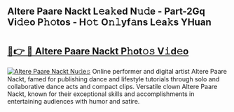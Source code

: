 ## Altere Paare Nackt L𝚎a𝚔ed N𝚞𝚍e - Part-2Gq Vi𝚍𝚎o P𝚑𝚘tos - H𝚘𝚝 O𝚗𝚕yf𝚊ns L𝚎a𝚔s YHuan

# <h2><a href="http://kf2xoqg.oniu.top/?m=Altere+Paare+Nackt">🔗👉 🔴 Altere Paare Nackt P𝚑ot𝚘𝚜 V𝚒d𝚎o</a></h2>

[![Altere Paare Nackt Nu𝚍e𝚜](https://i.imgur.com/0qMVB7G.gif)](http://kf2xoqg.oniu.top/?m=Altere+Paare+Nackt)
Online performer and digital artist Altere Paare Nackt, famed for publishing dance and lifestyle tutorials through solo and collaborative dance acts and compact clips. Versatile clown Altere Paare Nackt, known for their exceptional skills and accomplishments in entertaining audiences with humor and satire.  
